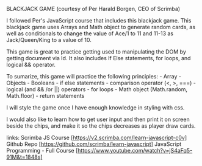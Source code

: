 BLACKJACK GAME 
(courtesy of Per Harald Borgen, CEO of Scrimba)

I followed Per's JavaScript course that includes this blackjack game. 
This blackjack game uses Arrays and Math object to generate random cards, as well as conditionals to change the value of Ace/1 to 11 and 11-13 as Jack/Queen/King to a value of 10. 


This game is great to practice getting used to manipulating the DOM by getting document via Id. It also includes If Else statements, for loops, and logical && operator. 

To sumarize, this game will practice the following principles: 
    - Array
    - Objects
    - Booleans
    - if else statements
    - comparison operator (<, >, ===)
    - logical (and && /or ||) operators
    - for loops
    - Math object (Math.random, Math.floor)
    - return statements

I will style the game once I have enough knowledge in styling with css. 

I would also like to learn how to get user input and then print it on screen beside the chips, and make it so the chips decreases as player draw cards. 


links:
Scrimba JS Course [https://v2.scrimba.com/learn-javascript-c0v]
Github Repo [https://github.com/scrimba/learn-javascript]
JavaScript Programming - Full Course [https://www.youtube.com/watch?v=jS4aFq5-91M&t=1848s]


